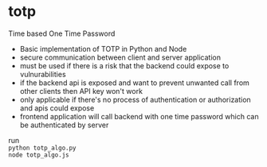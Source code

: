 # totp
Time based One Time Password

- Basic implementation of TOTP in Python and Node
- secure communication between client and server application
- must be used if there is a risk that the backend could expose to vulnurabilities
- if the backend api is exposed and want to prevent unwanted call from other clients then API key won't work
- only applicable if there's no process of authentication or authorization and apis could expose
- frontend application will call backend with one time password which can be authenticated by server


run  
```python totp_algo.py```  
```node totp_algo.js```

